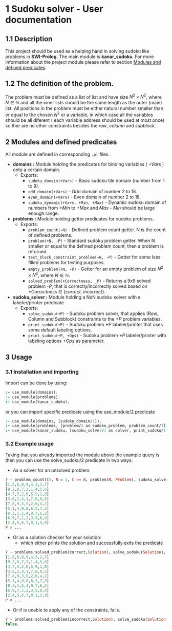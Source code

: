 # 1 **Sudoku solver - User documentation**

## 1.1 Description

This project should be used as a helping hand in solving sudoku like problems in **SWI-Prolog**. The main module is **kanar_sudoku**. For more information about the project module please refer to section [Modules and defined predicates](#2-modules-and-defined-predicates).

## 1.2 The definition of the problem.

The problem must be defined as a list of list and have size $N^2{\times}N^2$, where $N\in\mathbb{N}$ and all the inner lists should be the same length as the outer (main) list. All positions in the problem must be either natural number smaller than or equal to the chosen $N^2$ or a variable, in which case all the variables should be all diferent ( each variable address should be used at most once) so ther are no other constraints besides the *row*, *column* and *subblock*.

## 2 Modules and defined predicates

All module are defined in corresponding `.pl` files.

 - **domains :** Module holding the predicates for binding variables  ( *+Vars* ) onto a certain domain.
   - Exports: 
     - `sudoku_domain(+Vars)` - Basic sudoku tile domain (number from 1 to 9).
     - `odd_domain(+Vars)` - Odd domain of number 2 to 18.
     - `even_domain(+Vars)` - Even domain of number 2 to 18. 
     - `sudoku_dynamic(+Vars, +Min, +Max)` - Dynamic sudoku domain of numbers from *+Min* to *+Max* and *Max - Min* should be large enough range.
 - **problems :** Module holding getter predicates for sudoku problems.
   - Exports: 
     - `problem_count(-N)` - Defined problem count getter. N is the count of defined problems.
     - `problem(+N, -P)` - Standard sudoku problem getter. When N smaller or equal to the defined problem count, then a problem is returned.
     - `test_block_constraint_problem(+N, -P)` - Getter for some less filled problems for testing purposes.
     - `empty_problem(+N, -P)` - Getter for an empty problem of size $N^2{\times}N^2$, where $N\in\mathbb{N}$. 
     - `solved_problem(+Correctness, _P)` - Returns a 9x9 solved problem *-P*, that is correctly/incorrectly solved based on *+Correctness* $\in$ \{*correct*, *incorrect*\}.
 - **sudoku_solver :** Module holding a NxN sudoku solver with a labeler/printer predicate
   - Exports:
     - `solve_sudoku(+P)` - Sudoku problem solver, that applies (Row, Column and Subblock) constraints to the *+P* problem variables.
     - `print_sudoku(+P)` - Sudoku problem *+P* labeler/printer that uses some default labeling options.
     - `print_sudoku(+P, +Ops)` - Sudoku problem *+P* labeler/printer with labeling options *+Ops* as parameter.

## 3 Usage

### 3.1 Installation and importing

Import can be done by using:

```Prolog
:- use_module(domains).
:- use_module(problems).
:- use_module(kanar_sudoku).
```

or you can import specific predicate using the use_module/2 predicate

```Prolog
:- use_module(domains, [sudoku_domain/1]).
:- use_module(problems, [problem/2 as sudoku_problem, problem_count/1]).
:- use_module(kanar_sudoku, [sudoku_solver/1 as solver, print_sudoku/1 as printer]).
```
### 3.2 Example usage

Taking that you already imported the module above the example query is then you can use the solve_sudoku/2 predicate in two ways:

- As a solver for an unsolved problem:

```Prolog
? - problem_count(C), N = 1, C >= N, problem(N, Problem), sudoku_solver(Problem), print_sudoku(Problem).
[1,5,6,8,9,4,3,2,7]
[9,2,8,7,3,1,4,5,6]
[4,7,3,2,6,5,9,1,8]
[3,6,2,4,1,7,8,9,5]
[7,8,9,3,5,2,6,4,1]
[5,1,4,9,8,6,2,7,3]
[8,3,1,5,4,9,7,6,2]
[6,9,7,1,2,3,5,8,4]
[2,4,5,6,7,8,1,3,9]
P = ...
```

- Or as a solution checker for your solution:
  - which either prints the solution and successfully exits the predicate

```Prolog
? - problems:solved_problem(correct,Solution), solve_sudoku(Solution), print_sudoku(Solution).
[1,5,6,8,9,4,3,2,7]
[9,2,8,7,3,1,4,5,6]
[4,7,3,2,6,5,9,1,8]
[3,6,2,4,1,7,8,9,5]
[7,8,9,3,5,2,6,4,1]
[5,1,4,9,8,6,2,7,3]
[8,3,1,5,4,9,7,6,2]
[6,9,7,1,2,3,5,8,4]
[2,4,5,6,7,8,1,3,9]
P = ...
```
  - Or if is unable to apply any of the constraints, fails.
```Prolog
? - problems:solved_problem(incorrect,Solution), solve_sudoku(Solution), print_sudoku(Solution).
false.
```